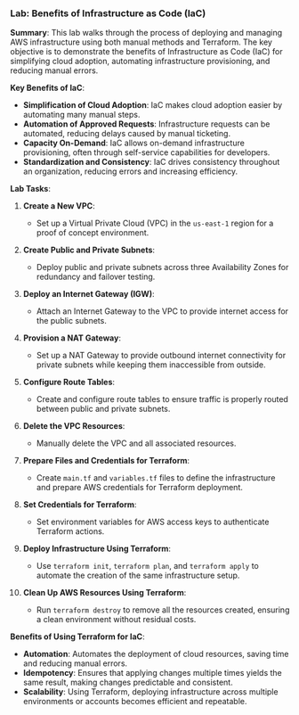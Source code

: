 ### Lab: Benefits of Infrastructure as Code (IaC)

**Summary**:
This lab walks through the process of deploying and managing AWS infrastructure using both manual methods and Terraform. The key objective is to demonstrate the benefits of Infrastructure as Code (IaC) for simplifying cloud adoption, automating infrastructure provisioning, and reducing manual errors.

**Key Benefits of IaC**:
- **Simplification of Cloud Adoption**: IaC makes cloud adoption easier by automating many manual steps.
- **Automation of Approved Requests**: Infrastructure requests can be automated, reducing delays caused by manual ticketing.
- **Capacity On-Demand**: IaC allows on-demand infrastructure provisioning, often through self-service capabilities for developers.
- **Standardization and Consistency**: IaC drives consistency throughout an organization, reducing errors and increasing efficiency.

**Lab Tasks**:

1. **Create a New VPC**:
   - Set up a Virtual Private Cloud (VPC) in the `us-east-1` region for a proof of concept environment.

2. **Create Public and Private Subnets**:
   - Deploy public and private subnets across three Availability Zones for redundancy and failover testing.

3. **Deploy an Internet Gateway (IGW)**:
   - Attach an Internet Gateway to the VPC to provide internet access for the public subnets.

4. **Provision a NAT Gateway**:
   - Set up a NAT Gateway to provide outbound internet connectivity for private subnets while keeping them inaccessible from outside.

5. **Configure Route Tables**:
   - Create and configure route tables to ensure traffic is properly routed between public and private subnets.

6. **Delete the VPC Resources**:
   - Manually delete the VPC and all associated resources.

7. **Prepare Files and Credentials for Terraform**:
   - Create `main.tf` and `variables.tf` files to define the infrastructure and prepare AWS credentials for Terraform deployment.

8. **Set Credentials for Terraform**:
   - Set environment variables for AWS access keys to authenticate Terraform actions.

9. **Deploy Infrastructure Using Terraform**:
   - Use `terraform init`, `terraform plan`, and `terraform apply` to automate the creation of the same infrastructure setup.

10. **Clean Up AWS Resources Using Terraform**:
    - Run `terraform destroy` to remove all the resources created, ensuring a clean environment without residual costs.

**Benefits of Using Terraform for IaC**:
- **Automation**: Automates the deployment of cloud resources, saving time and reducing manual errors.
- **Idempotency**: Ensures that applying changes multiple times yields the same result, making changes predictable and consistent.
- **Scalability**: Using Terraform, deploying infrastructure across multiple environments or accounts becomes efficient and repeatable.
